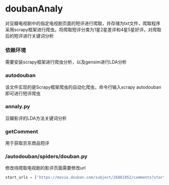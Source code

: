 # doubanAnaly
对豆瓣电视剧中的指定电视剧页面的短评进行爬取，并存储为txt文件，爬取程序采用scrapy框架进行爬虫。将爬取短评分类为1星2星差评和4星5星好评。对爬取后的短评进行关键词分析
### 依赖环境
需要安装scrapy框架进行爬虫分析，以及gensim进行LDA分析

### autodouban
该文件实现的是Scrapy框架爬虫的自动化爬虫，命令行输入scrapy autodouban即可进行短评爬虫

### annaly.py
豆瓣影评的LDA方法关键词分析

### getComment
用于获取京东商品短评

### /autodouban/spiders/douban.py
修改待爬取电视剧的影评页面需要修改url
```python
start_urls = ['https://movie.douban.com/subject/26801052/comments?start=0&limit=20&sort=new_score&status=P']
```
